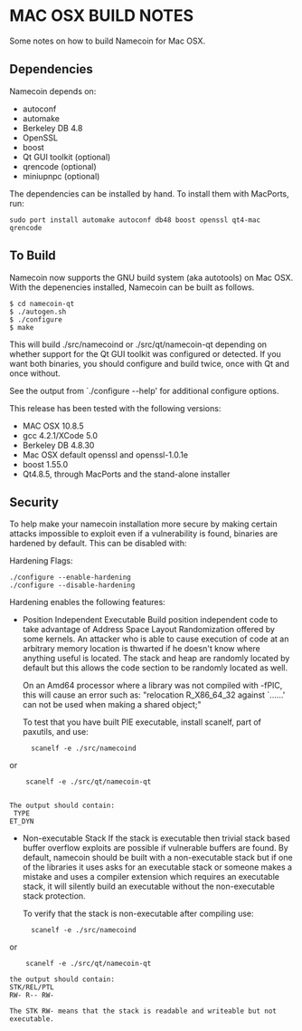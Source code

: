 MAC OSX BUILD NOTES
===================

Some notes on how to build Namecoin for Mac OSX.

Dependencies
------------

Namecoin depends on:
 - autoconf
 - automake
 - Berkeley DB 4.8
 - OpenSSL
 - boost
 - Qt GUI toolkit (optional)
 - qrencode (optional)
 - miniupnpc (optional)

The dependencies can be installed by hand.  To install them with
MacPorts, run:

	sudo port install automake autoconf db48 boost openssl qt4-mac qrencode

To Build
--------

Namecoin now supports the GNU build system (aka autotools) on Mac OSX.
With the depenencies installed, Namecoin can be built as follows.

	$ cd namecoin-qt
	$ ./autogen.sh
	$ ./configure
	$ make

This will build ./src/namecoind or ./src/qt/namecoin-qt depending on
whether support for the Qt GUI toolkit was configured or detected.  If
you want both binaries, you should configure and build twice, once
with Qt and once without.

See the output from `./configure --help' for additional configure
options.

This release has been tested with the following versions:
 - MAC OSX 10.8.5
 - gcc 4.2.1/XCode 5.0
 - Berkeley DB 4.8.30
 - Mac OSX default openssl and openssl-1.0.1e
 - boost 1.55.0
 - Qt4.8.5, through MacPorts and the stand-alone installer

Security
--------
To help make your namecoin installation more secure by making certain attacks impossible to
exploit even if a vulnerability is found, binaries are hardened by default.
This can be disabled with:

Hardening Flags:

	./configure --enable-hardening
	./configure --disable-hardening


Hardening enables the following features:

* Position Independent Executable
    Build position independent code to take advantage of Address Space Layout Randomization
    offered by some kernels. An attacker who is able to cause execution of code at an arbitrary
    memory location is thwarted if he doesn't know where anything useful is located.
    The stack and heap are randomly located by default but this allows the code section to be
    randomly located as well.

    On an Amd64 processor where a library was not compiled with -fPIC, this will cause an error
    such as: "relocation R_X86_64_32 against `......' can not be used when making a shared object;"

    To test that you have built PIE executable, install scanelf, part of paxutils, and use:

    	scanelf -e ./src/namecoind

or

    	scanelf -e ./src/qt/namecoin-qt


    The output should contain:
     TYPE
    ET_DYN

* Non-executable Stack
    If the stack is executable then trivial stack based buffer overflow exploits are possible if
    vulnerable buffers are found. By default, namecoin should be built with a non-executable stack
    but if one of the libraries it uses asks for an executable stack or someone makes a mistake
    and uses a compiler extension which requires an executable stack, it will silently build an
    executable without the non-executable stack protection.

    To verify that the stack is non-executable after compiling use:

    	scanelf -e ./src/namecoind

or

    	scanelf -e ./src/qt/namecoin-qt

    the output should contain:
	STK/REL/PTL
	RW- R-- RW-

    The STK RW- means that the stack is readable and writeable but not executable.
